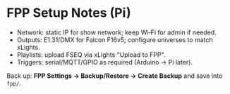 # FPP Setup Notes (Pi)

- Network: static IP for show network; keep Wi‑Fi for admin if needed.
- Outputs: E1.31/DMX for Falcon F16v5; configure universes to match xLights.
- Playlists: upload FSEQ via xLights "Upload to FPP".
- Triggers: serial/MQTT/GPIO as required (Arduino → Pi later).

Back up: **FPP Settings → Backup/Restore → Create Backup** and save into `fpp/`.
